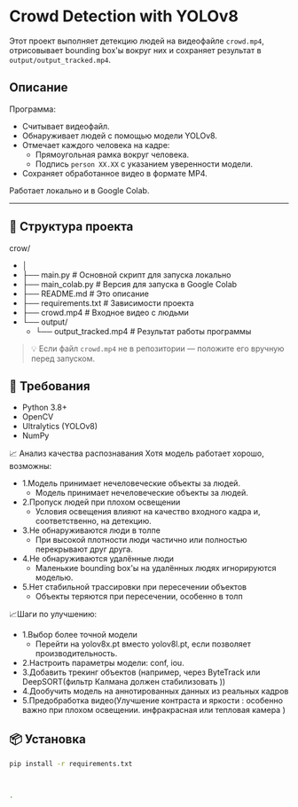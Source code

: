# Crowd Detection with YOLOv8

Этот проект выполняет детекцию людей на видеофайле `crowd.mp4`, отрисовывает bounding box'ы вокруг них и сохраняет результат в `output/output_tracked.mp4`.

## Описание

Программа:
- Считывает видеофайл.
- Обнаруживает людей с помощью модели YOLOv8.
- Отмечает каждого человека на кадре: 
  - Прямоугольная рамка вокруг человека.
  - Подпись `person XX.XX` с указанием уверенности модели.
- Сохраняет обработанное видео в формате MP4.

Работает локально и в Google Colab.

---

## 📁 Структура проекта
crow/
- │
- ├── main.py                # Основной скрипт для запуска локально
- ├── main_colab.py          # Версия для запуска в Google Colab
- ├── README.md              # Это описание
- ├── requirements.txt       # Зависимости проекта
- ├── crowd.mp4              # Входное видео с людьми
- └── output/
    - └── output_tracked.mp4 # Результат работы программы


> 💡 Если файл `crowd.mp4` не в репозитории — положите его вручную перед запуском.



## 🧰 Требования

- Python 3.8+
- OpenCV
- Ultralytics (YOLOv8)
- NumPy

📈 Анализ качества распознавания
Хотя модель работает хорошо, возможны:
- 1.Модель принимает нечеловеческие объекты за людей.
  - Модель принимает нечеловеческие объекты за людей.
- 2.Пропуск людей при плохом освещении
  - Условия освещения влияют на качество входного кадра и, соответственно, на детекцию.
- 3.Не обнаруживаются люди в толпе
  - При высокой плотности люди частично или полностью перекрывают друг друга.
- 4.Не обнаруживаются удалённые люди
  - Маленькие bounding box'ы на удалённых людях игнорируются моделью.
- 5.Нет стабильной трассировки при пересечении объектов
  - Объекты теряются при пересечении, особенно в толп
  
📈Шаги по улучшению:
- 1.Выбор более точной модели
     - Перейти на yolov8x.pt вместо yolov8l.pt, если позволяет производительность.
- 2.Настроить параметры модели: conf, iou.
- 3.Добавить трекинг объектов (например, через ByteTrack или DeepSORT(фильтр Калмана должен стабилизовать )) 
- 4.Дообучить модель на аннотированных данных из реальных кадров
- 5.Предобработка видео(Улучшение контраста и яркости : особенно важно при плохом освещении. инфракрасная или тепловая камера )

## 📦 Установка

```bash
pip install -r requirements.txt



.
